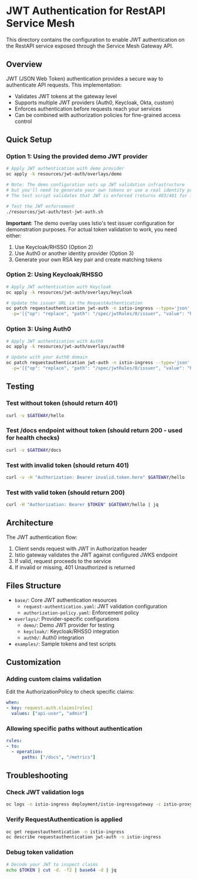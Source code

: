 # JWT Authentication for RestAPI Service Mesh

This directory contains the configuration to enable JWT authentication on the RestAPI service exposed through the Service Mesh Gateway API.

## Overview

JWT (JSON Web Token) authentication provides a secure way to authenticate API requests. This implementation:
- Validates JWT tokens at the gateway level
- Supports multiple JWT providers (Auth0, Keycloak, Okta, custom)
- Enforces authentication before requests reach your services
- Can be combined with authorization policies for fine-grained access control

## Quick Setup

### Option 1: Using the provided demo JWT provider
```bash
# Apply JWT authentication with demo provider
oc apply -k resources/jwt-auth/overlays/demo

# Note: The demo configuration sets up JWT validation infrastructure
# but you'll need to generate your own tokens or use a real identity provider.
# The test script validates that JWT is enforced (returns 403/401 for invalid/missing tokens).

# Test the JWT enforcement
./resources/jwt-auth/test-jwt-auth.sh
```

**Important**: The demo overlay uses Istio's test issuer configuration for demonstration purposes. 
For actual token validation to work, you need either:
1. Use Keycloak/RHSSO (Option 2)
2. Use Auth0 or another identity provider (Option 3)
3. Generate your own RSA key pair and create matching tokens

### Option 2: Using Keycloak/RHSSO
```bash
# Apply JWT authentication with Keycloak
oc apply -k resources/jwt-auth/overlays/keycloak

# Update the issuer URL in the RequestAuthentication
oc patch requestauthentication jwt-auth -n istio-ingress --type='json' \
  -p='[{"op": "replace", "path": "/spec/jwtRules/0/issuer", "value": "https://your-keycloak.com/auth/realms/your-realm"}]'
```

### Option 3: Using Auth0
```bash
# Apply JWT authentication with Auth0
oc apply -k resources/jwt-auth/overlays/auth0

# Update with your Auth0 domain
oc patch requestauthentication jwt-auth -n istio-ingress --type='json' \
  -p='[{"op": "replace", "path": "/spec/jwtRules/0/issuer", "value": "https://your-domain.auth0.com/"}]'
```

## Testing

### Test without token (should return 401)
```bash
curl -v $GATEWAY/hello
```

### Test /docs endpoint without token (should return 200 - used for health checks)
```bash
curl -v $GATEWAY/docs
```

### Test with invalid token (should return 401)
```bash
curl -v -H "Authorization: Bearer invalid.token.here" $GATEWAY/hello
```

### Test with valid token (should return 200)
```bash
curl -H "Authorization: Bearer $TOKEN" $GATEWAY/hello | jq
```

## Architecture

The JWT authentication flow:
1. Client sends request with JWT in Authorization header
2. Istio gateway validates the JWT against configured JWKS endpoint
3. If valid, request proceeds to the service
4. If invalid or missing, 401 Unauthorized is returned

## Files Structure

- `base/`: Core JWT authentication resources
  - `request-authentication.yaml`: JWT validation configuration
  - `authorization-policy.yaml`: Enforcement policy
- `overlays/`: Provider-specific configurations
  - `demo/`: Demo JWT provider for testing
  - `keycloak/`: Keycloak/RHSSO integration
  - `auth0/`: Auth0 integration
- `examples/`: Sample tokens and test scripts

## Customization

### Adding custom claims validation
Edit the AuthorizationPolicy to check specific claims:
```yaml
when:
- key: request.auth.claims[roles]
  values: ["api-user", "admin"]
```

### Allowing specific paths without authentication
```yaml
rules:
- to:
  - operation:
      paths: ["/docs", "/metrics"]
```

## Troubleshooting

### Check JWT validation logs
```bash
oc logs -n istio-ingress deployment/istio-ingressgateway -c istio-proxy | grep JWT
```

### Verify RequestAuthentication is applied
```bash
oc get requestauthentication -n istio-ingress
oc describe requestauthentication jwt-auth -n istio-ingress
```

### Debug token validation
```bash
# Decode your JWT to inspect claims
echo $TOKEN | cut -d. -f2 | base64 -d | jq
```